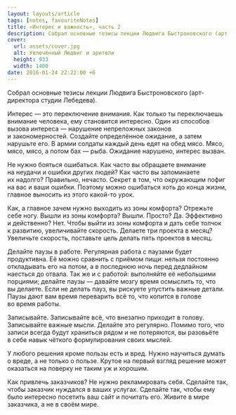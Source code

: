```yaml
---
layout: layouts/article
tags: [notes, favouriteNotes]
title: «Интерес и важность», часть 2
description: Собрал основные тезисы лекции Людвига Быстроновского (арт-директора студии Лебедева).
cover:
  url: assets/cover.jpg
  alt: Увлечённый Людвиг и зрители
  height: 933
  width: 1400
date: 2016-01-24 22:22:00 +6
---
```

<p class="subtitle">Собрал основные тезисы лекции Людвига Быстроновского (<span class="nobr">арт-директора</span> студии Лебедева).</p>

Интерес — это переключение внимания. Как только ты переключаешь внимание человека, ему становится интересно. Один из способов вызова интереса — нарушение непреложных законов и закономерностей. Создайте определённое ожидание, а затем нарушьте его. В армии солдаты каждый день едят на обед мясо. Мясо, мясо, мясо, а потом бах — рыба. Ожидание нарушено, интерес вызван.

Не нужно бояться ошибаться. Как часто вы обращаете внимание на неудачи и ошибки других людей? Как часто вы запоминаете их надолго? Правильно, нечасто. Секрет в том, что окружающим пофиг на вас и ваши ошибки. Поэтому можно ошибаться хоть до конца жизни, главное выносить из этого какой-то урок.

Как, а главное зачем нужно выходить из зоны комфорта? Отрежьте себе ногу. Вышли из зоны комфорта? Вышли. Просто? Да. Эффективно и действенно? Нет. Чтобы выйти из зоны комфорта и дать себе толчок к развитию, увеличивайте скорость. Делаете три проекта в месяц? Увеличьте скорость, поставьте цель делать пять проектов в месяц.

Делайте паузы в работе. Регулярная работа с паузами будет продуктивна. Её можно сравнить с приёмом пищи: нельзя постоянно откладывать его на потом, а в последнюю ночь перед дедлайном наесться до отвала. Так же и с работой: выполняйте её небольшими порциями; делайте паузы — давайте мозгу время осмыслить то, что вы делаете. Если не делать пауз, вы рискуете упустить важные детали. Паузы дают вам время переварить всё то, что копится в голове во время работы.

Записывайте. Записывайте всё, что внезапно приходит в голову. Записывайте важные мысли. Делайте это регулярно. Помимо того, что записи всегда будут храниться рядом и не потеряются, вы разовьёте в себе навык чёткого формулирования своих мыслей.

У любого решения кроме пользы есть и вред. Нужно научиться думать о вреде, а не только о пользе. Крутое на первый взгляд решение может оказаться на поверку не таким уж и хорошим.

Как привлечь заказчиков? Не нужно рекламировать себя. Сделайте так, чтобы заказчик нуждался в ваших услугах. Сделайте так, чтобы ему было интересно посетить ваш сайт и почитать его. Живите в мире заказчика, а не в своём мире.
